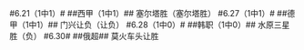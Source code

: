 #6.21（1中1）#
##西甲（1中1）##
塞尔塔胜（塞尔塔胜）
#6.27（1中1）#
##德甲（1中1）##
门兴让负（让负）
#6.28（1中0）#
##韩职（1中0）##
水原三星胜（负）
#6.30#
##俄超##
莫火车头让胜